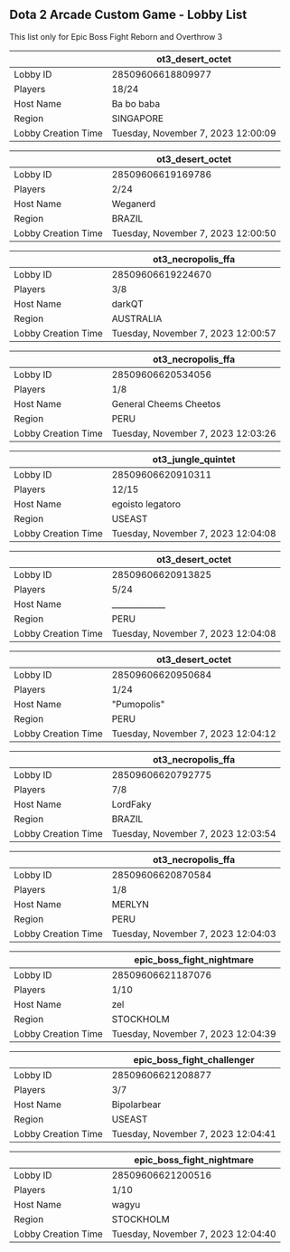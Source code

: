 ## Dota 2 Arcade Custom Game - Lobby List

This list only for Epic Boss Fight Reborn and Overthrow 3

|  | ot3_desert_octet |
| ------ | ------ |
| Lobby ID | 28509606618809977 |
| Players | 18/24 |
| Host Name | Ba bo baba |
| Region | SINGAPORE |
| Lobby Creation Time | Tuesday, November 7, 2023 12:00:09 |


|  | ot3_desert_octet |
| ------ | ------ |
| Lobby ID | 28509606619169786 |
| Players | 2/24 |
| Host Name | Weganerd |
| Region | BRAZIL |
| Lobby Creation Time | Tuesday, November 7, 2023 12:00:50 |


|  | ot3_necropolis_ffa |
| ------ | ------ |
| Lobby ID | 28509606619224670 |
| Players | 3/8 |
| Host Name | darkQT |
| Region | AUSTRALIA |
| Lobby Creation Time | Tuesday, November 7, 2023 12:00:57 |


|  | ot3_necropolis_ffa |
| ------ | ------ |
| Lobby ID | 28509606620534056 |
| Players | 1/8 |
| Host Name | General Cheems Cheetos |
| Region | PERU |
| Lobby Creation Time | Tuesday, November 7, 2023 12:03:26 |


|  | ot3_jungle_quintet |
| ------ | ------ |
| Lobby ID | 28509606620910311 |
| Players | 12/15 |
| Host Name | egoisto legatoro |
| Region | USEAST |
| Lobby Creation Time | Tuesday, November 7, 2023 12:04:08 |


|  | ot3_desert_octet |
| ------ | ------ |
| Lobby ID | 28509606620913825 |
| Players | 5/24 |
| Host Name | _____________ |
| Region | PERU |
| Lobby Creation Time | Tuesday, November 7, 2023 12:04:08 |


|  | ot3_desert_octet |
| ------ | ------ |
| Lobby ID | 28509606620950684 |
| Players | 1/24 |
| Host Name | "Pumopolis" |
| Region | PERU |
| Lobby Creation Time | Tuesday, November 7, 2023 12:04:12 |


|  | ot3_necropolis_ffa |
| ------ | ------ |
| Lobby ID | 28509606620792775 |
| Players | 7/8 |
| Host Name | LordFaky |
| Region | BRAZIL |
| Lobby Creation Time | Tuesday, November 7, 2023 12:03:54 |


|  | ot3_necropolis_ffa |
| ------ | ------ |
| Lobby ID | 28509606620870584 |
| Players | 1/8 |
| Host Name | MERLYN |
| Region | PERU |
| Lobby Creation Time | Tuesday, November 7, 2023 12:04:03 |


|  | epic_boss_fight_nightmare |
| ------ | ------ |
| Lobby ID | 28509606621187076 |
| Players | 1/10 |
| Host Name | zel |
| Region | STOCKHOLM |
| Lobby Creation Time | Tuesday, November 7, 2023 12:04:39 |


|  | epic_boss_fight_challenger |
| ------ | ------ |
| Lobby ID | 28509606621208877 |
| Players | 3/7 |
| Host Name | Bipolarbear |
| Region | USEAST |
| Lobby Creation Time | Tuesday, November 7, 2023 12:04:41 |


|  | epic_boss_fight_nightmare |
| ------ | ------ |
| Lobby ID | 28509606621200516 |
| Players | 1/10 |
| Host Name | wagyu |
| Region | STOCKHOLM |
| Lobby Creation Time | Tuesday, November 7, 2023 12:04:40 |


